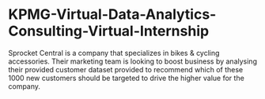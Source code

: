 # KPMG-Virtual-Data-Analytics-Consulting-Virtual-Internship
Sprocket Central is a company that specializes in bikes &amp; cycling accessories. Their marketing team is looking to boost business by analysing their provided customer dataset provided to recommend which of these 1000 new customers should be targeted to drive the higher value for the company. 
